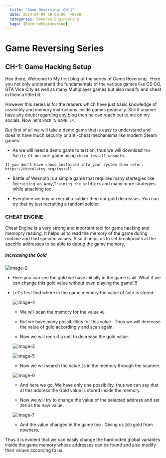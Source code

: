 ```yaml
--- 
  title: "Game Reversing: CH-1"
  date: 2024-04-09 00:00:00  +0800
  categories: Reverse Engineering
  tags: [ReverseEngineering]
---
```



# Game Reversing Series

## CH-1: Game Hacking Setup

Hey there, Welcome to My first blog of the series of Game Reversing . Here you not only understand the fundamentals of the various games like CS:GO, GTA Vice City as well as many Multiplayer games but also modify and cheat in them a little bit.

However this series is for the readers which have just basic knowledge of assembly and memory instructions inside games generally. Still if anyone have any doubt regarding any blog then he can reach out to me on my socials. Now let's `HACK A GAME :P`.


But first of all we will take a demo game that is easy to understand and does'nt have much security or anti-cheat mechanisms like modern Steam games.

- As we will need a demo game to test on, thus we will download `The Battle Of Wesnoth` game using `choco install wesnoth`. 

```
If you don't have choco installed into your system then refer: 
https://chocolatey.org/install
```

- Battle of Wesnoth is a simple game that requires many startegies like `Recruiting an Army`,`Training the soldiers` and many more strategies while attacking too.

- Everytime we buy or recruit a soldier then our gold decreases. You can try that by just recruiting a random soldier.


### CHEAT ENGINE

Cheat Engine is a very strong and inportant tool for game hacking and memopry reading. It helps us to read the memory of the game during runtime and find specific values. Also it helps us to set breakpoints at the specific addresses to be able to debug the game memory,

##### Increasing the Gold

![image-2](https://github.com/it4ch1-007/it4ch1-007.github.io/assets/133276365/ea122296-b6d6-4f69-9f1f-88991d5932f1)


- Here you can see the gold we have initially in the game is `40`. What if we can change this gold value without even playing the game!!!!


- Let's first find where in the game memory the value of `Gold` is stored:
    

    ![image-4](https://github.com/it4ch1-007/it4ch1-007.github.io/assets/133276365/a7776e5d-2243-4ff1-b0ab-8ab552c04c33)

    - We will scan the memory for the value `40`
    - But we have many possibilities for this value . Thus we will decrease the value of gold accordingly and scan again.

    - Now we will recruit a unit to decrease the gold value.

    ![image-3](https://github.com/it4ch1-007/it4ch1-007.github.io/assets/133276365/89fc7cb9-a681-47e1-b7df-9051086e85a4)


    ![image-5](https://github.com/it4ch1-007/it4ch1-007.github.io/assets/133276365/14c1ccbf-5464-4a9d-9446-eec045802167)


    - Now we will search the value `26` in the memory through the scanner.

    ![image-6](https://github.com/it4ch1-007/it4ch1-007.github.io/assets/133276365/d8c80c7b-2671-424c-9cd7-7d628d26e755)


    - And here we go, We have only one possibility, thus we can say that at this address the Gold value is stored inside the memory.

    - Now we will try to change the value of the selected address and set `200` as the new value.

    ![image-7](https://github.com/it4ch1-007/it4ch1-007.github.io/assets/133276365/1b05fcfc-d50e-405e-ba3d-89349a933a68)


    - And the value changed in the game too . Giving us `200` gold from nowhere.

Thus it is evident that we can easily change the hardcoded global variables inside the game memory whose addresses can be found and also modify their values according to us.

